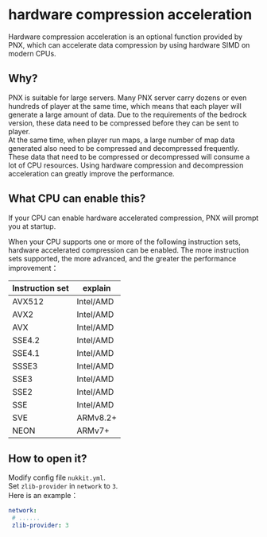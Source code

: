 # hardware compression acceleration

Hardware compression acceleration is an optional function provided by PNX, which can accelerate data compression by using hardware SIMD on modern CPUs.

## Why?

PNX is suitable for large servers. Many PNX server carry dozens or even hundreds of player at the same time, which means that each player will generate a large amount of data. Due to the requirements of the bedrock version, these data need to be compressed before they can be sent to player.  
At the same time, when player run maps, a large number of map data generated also need to be compressed and decompressed frequently.  
These data that need to be compressed or decompressed will consume a lot of CPU resources. Using hardware compression and decompression acceleration can greatly improve the performance.

## What CPU can enable this?

If your CPU can enable hardware accelerated compression, PNX will prompt you at startup.

When your CPU supports one or more of the following instruction sets, hardware accelerated compression can be enabled. The more instruction sets supported, the more advanced, and the greater the performance improvement：

| Instruction set | explain   |
|-----------------|-----------|
| AVX512          | Intel/AMD |
| AVX2            | Intel/AMD |
| AVX             | Intel/AMD |
| SSE4.2          | Intel/AMD |
| SSE4.1          | Intel/AMD |
| SSSE3           | Intel/AMD |
| SSE3            | Intel/AMD |
| SSE2            | Intel/AMD |
| SSE             | Intel/AMD |
| SVE             | ARMv8.2+  |
| NEON            | ARMv7+    |

## How to open it?

Modify config file `nukkit.yml`.  
Set `zlib-provider` in `network` to `3`.  
Here is an example：  

```yaml
network:
 # ......
 zlib-provider: 3 
```